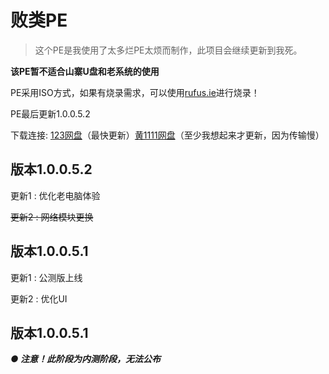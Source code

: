 # 败类PE

> 这个PE是我使用了太多烂PE太烦而制作，此项目会继续更新到我死。

**该PE暂不适合山寨U盘和老系统的使用**

PE采用ISO方式，如果有烧录需求，可以使用[rufus.ie](https://rufus.ie/zh/)进行烧录！

PE最后更新1.0.0.5.2

下载连接: [123网盘](https://www.123pan.com/s/1uouVv-Os3AA)（最快更新）[黄1111网盘](https://pan.huang1111.cn/s/A6VYMsB)（至少我想起来才更新，因为传输慢）

## 版本1.0.0.5.2

更新1 : 优化老电脑体验

~~更新2 : 网络模块更换~~

## 版本1.0.0.5.1

更新1 : 公测版上线

更新2 : 优化UI

## 版本1.0.0.5.1

***● 注意！此阶段为内测阶段，无法公布***
